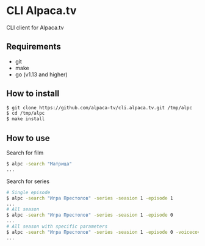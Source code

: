 
# CLI Alpaca.tv

CLI client for Alpaca.tv

## Requirements

- git
- make
- go (v1.13 and higher)

## How to install

```bash
$ git clone https://github.com/alpaca-tv/cli.alpaca.tv.git /tmp/alpc
$ cd /tmp/alpc
$ make install
```

## How to use

Search for film

```bash
$ alpc -search "Матрица"
...
```

Search for series

```bash
# Single episode
$ alpc -search "Игра Престолов" -series -seasion 1 -episode 1
...
# All season
$ alpc -search "Игра Престолов" -series -seasion 1 -episode 0
...
# All season with specific parameters
$ alpc -search "Игра Престолов" -series -seasion 1 -episode 0 -voicecover "Дубляж" -quality 720
...
```
